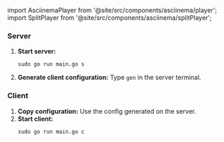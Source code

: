 import AsciinemaPlayer from '@site/src/components/asciinema/player';
import SplitPlayer from '@site/src/components/asciinema/splitPlayer';

<div style={{ display: 'flex', gap: '2rem', marginTop: '2rem' }}>
  <div style={{ flex: 1 }}>
    <h3>Server</h3>
    <ol>
      <li>
        <strong>Start server:</strong>
        <pre><code>sudo go run main.go s</code></pre>
      </li>
      <li>
        <strong>Generate client configuration:</strong> Type <code>gen</code> in the server terminal.
      </li>
    </ol>
  </div>
  <div style={{ flex: 1 }}>
    <h3>Client</h3>
    <ol>
      <li>
        <strong>Copy configuration:</strong> Use the config generated on the server.
      </li>
      <li>
        <strong>Start client:</strong>
        <pre><code>sudo go run main.go c</code></pre>
      </li>
    </ol>
  </div>
</div>


<SplitPlayer
castA="/asciinema/quickstart/server.cast"
castB="/asciinema/quickstart/client.cast"
cols={70}
rows={40}
/>

